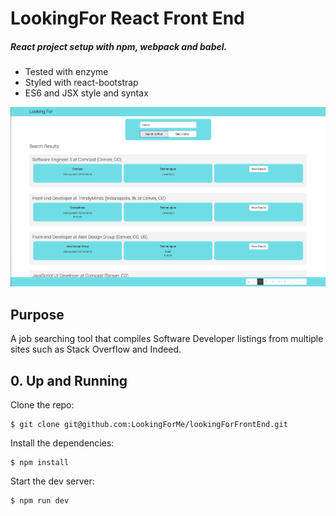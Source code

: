# LookingFor React Front End

##### React project setup with npm, webpack and babel.

- Tested with enzyme
- Styled with react-bootstrap
- ES6 and JSX style and syntax

![screenshot](app-screen-shot.png)

## Purpose

A job searching tool that compiles Software Developer listings from multiple sites such as Stack Overflow and Indeed.

## 0. Up and Running

Clone the repo:

```
$ git clone git@github.com:LookingForMe/lookingForFrontEnd.git
```

Install the dependencies:

```
$ npm install
```

Start the dev server:

```
$ npm run dev
```
